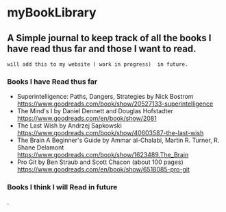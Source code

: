 # myBookLibrary
## A Simple journal to keep track of all the books I have read thus far and those I want to read.


``` will add this to my website ( work in progress)  in future. ```


### Books I have Read thus far
-  Superintelligence: Paths, Dangers, Strategies by Nick Bostrom 
https://www.goodreads.com/book/show/20527133-superintelligence
- The Mind's I by Daniel Dennett and Douglas Hofstadter
https://www.goodreads.com/en/book/show/2081
- The Last Wish by Andrzej Sapkowski
https://www.goodreads.com/book/show/40603587-the-last-wish
- The Brain A Beginner's Guide by Ammar al-Chalabi, Martin R. Turner, R. Shane Delamont 
https://www.goodreads.com/book/show/1623489.The_Brain
- Pro Git by Ben Straub and Scott Chacon (about 100 pages)
https://www.goodreads.com/en/book/show/6518085-pro-git


### Books I think I will Read in future
. 
